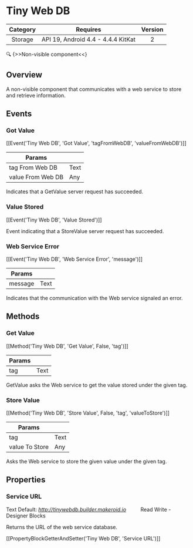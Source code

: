 # Tiny Web DB

| Category | Requires | Version |
|:--------:|:-------:|:--------:|
|Storage|API 19, Android 4.4 - 4.4.4 KitKat|2|

:mag: {>>Non-visible component<<}

## Overview

A non-visible component that communicates with a web service to store and retrieve information.

## Events

### Got Value

[[Event('Tiny Web DB', 'Got Value', 'tagFromWebDB', 'valueFromWebDB')]]

| Params | []() |
|--------|------|
|tag From Web DB|Text|
|value From Web DB|Any|


Indicates that a GetValue server request has succeeded.

### Value Stored

[[Event('Tiny Web DB', 'Value Stored')]]

Event indicating that a StoreValue server request has succeeded.

### Web Service Error

[[Event('Tiny Web DB', 'Web Service Error', 'message')]]

| Params | []() |
|--------|------|
|message|Text|


Indicates that the communication with the Web service signaled an error.

## Methods

### Get Value

[[Method('Tiny Web DB', 'Get Value', False, 'tag')]]

| Params | []() |
|--------|------|
|tag|Text|


GetValue asks the Web service to get the value stored under the given tag.

### Store Value

[[Method('Tiny Web DB', 'Store Value', False, 'tag', 'valueToStore')]]

| Params | []() |
|--------|------|
|tag|Text|
|value To Store|Any|


Asks the Web service to store the given value under the given tag.

## Properties

### Service URL

<span class="chip chip-text">Text</span> <span class="chip chip-text">Default: <i>http://tinywebdb.builder.makeroid.io</i></span>&nbsp;&nbsp;&nbsp;&nbsp;&nbsp;&nbsp;&nbsp;&nbsp;&nbsp;&nbsp;<span class="chip chip-rw">Read</span> <span class="chip chip-rw">Write</span> - <span class="chip chip-bd">Designer</span> <span class="chip chip-bd">Blocks</span> 

Returns the URL of the web service database.

[[PropertyBlockGetterAndSetter('Tiny Web DB', 'Service URL')]]